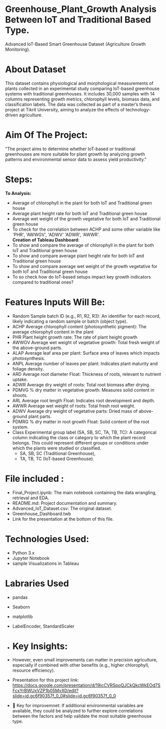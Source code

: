 # Greenhouse_Plant_Growth Analysis Between IoT and Traditional Based Type.
Advanced IoT-Based Smart Greenhouse Dataset (Agriculture Growth Monitoring).

# About Dataset
This dataset contains physiological and morphological measurements of plants collected in an experimental study comparing IoT-based greenhouse systems with traditional greenhouses. It includes 30,000 samples with 14 columns representing growth metrics, chlorophyll levels, biomass data, and classification labels. The data was collected as part of a master’s thesis project at Tikrit University, aiming to analyze the effects of technology-driven agriculture.

# Aim Of The Project:
"The project aims to determine whether IoT-based or traditional greenhouses are more suitable for plant growth by analyzing growth patterns and environmental sensor data to assess yield productivity."

# Steps:
 **To Analysis:**
 - Average of chlorophyll in the plant for both IoT and Traditional green house
 - Average plant height rate for both IoT and Traditional green house
 - Average wet weight of the growth vegetative for both IoT and Traditional green house
 - To check for the correlation between ACHP	and some other variable like 'PHR', 'AWWGV', 'ADWV' 'ADWR', 'AWWR'.  
  **Creation of Tableau Dashboard**:
 - To show and compare  the average of chlorophyll in the plant for both IoT and Traditional green house 
 - To show and compare average plant height rate for both IoT and Traditional green house
 - To show and compare average wet weight of the growth vegetative for both IoT and Traditional green house
 - To so check how do IoT-based setups impact key growth indicators compared to traditional ones?
   
# Features Inputs Will Be:
 - Random	Sample batch ID (e.g., R1, R2, R3):  An identifier for each record, likely indicating a random sample or batch (object type).
 - ACHP	Average chlorophyll content (photosynthetic pigment): The average chlorophyll content in the plant
 - PHR	Plant height growth rate: The rate of plant height growth
 - AWWGV	Average wet weight of vegetative growth: Total fresh weight of the above-ground parts.	
 - ALAP	Average leaf area per plant: Surface area of leaves which impacts photosynthesis.
 - ANPL	Average number of leaves per plant: Indicates plant maturity and foliage density.
 - ARD	Average root diameter	Float: Thickness of roots, relevant to nutrient uptake.
 - ADWR	Average dry weight of roots: Total root biomass after drying.
 - PDMVG	% dry matter in vegetative growth: Measures solid content in shoots.	
 - ARL	Average root length	Float: Indicates root development and depth.
 - AWWR	Average wet weight of roots: Total fresh root weight.
 - ADWV	Average dry weight of vegetative parts: Dried mass of above-ground plant parts.
 - PDMRG	% dry matter in root growth	Float: Solid content of the root system.
 - Class	Experimental group label (SA, SB, SC, TA, TB, TC): A categorical column indicating the class or category to which the plant record belongs.
   This could represent different groups or conditions under which the plants were studied or classified.
     - SA, SB, SC (Traditional Greenhouse),
     - TA, TB, TC (IoT-based Greenhouse).
  
# File included :

-  Final_Project.ipynb: The main notebook containing the data wrangling, retrieval and EDA.
-  README.md: Project documentation and summary.
-  Advanced_IoT_Dataset.csv: The original dataset.
-  Greenhouse_Dashboard.twb
-  Link for the presentation at the bottom of this file.
   
# Technologies Used:

 - Python 3.x
 - Jupyter Notebook
 - sample Visualizations in Tableau

# Labraries Used
 - pandas
 - Seaborn
 - matplotlib
 - LabelEncoder, StandardScaler



 - # Key Insights: 
 - However, even small improvements can matter in precision agriculture, especially if combined with other benefits (e.g., higher chlorophyll, resource efficiency).
 - Presentation for this project link: https://docs.google.com/presentation/d/19icCVRSpoQJCkQkcWkEOd7SFcxYrBWUxVZP1b05MvX0/edit?slide=id.gc6f90357f_0_0#slide=id.gc6f90357f_0_0

 - 🔁 Key for improvemnet:
If additional environmental variables are available, they could be analyzed to further explore correlations between the factors and help validate the most suitable greenhouse type.


